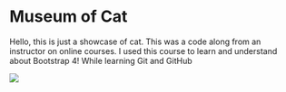# Museum of Cat 

Hello, this is just a showcase of cat. This was a code along from an instructor on online courses. I used this course to learn and understand about Bootstrap 4! While learning Git and GitHub

<img src ="http://dimasbachir.com/img/portfolio/MuseumofCat.jpg"> 
